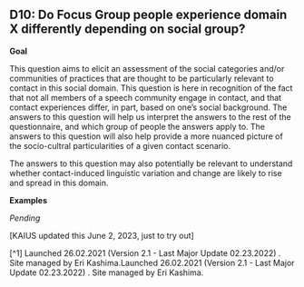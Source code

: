 
## D10: Do Focus Group people experience domain X differently depending on social group?

**Goal**

This question aims to elicit an assessment of the social categories and/or communities of practices that are thought to be particularly relevant to contact in this social domain. This question is here in recognition of the fact that not all members of a speech community engage in contact, and that contact experiences differ, in part, based on one’s social background. The answers to this question will help us interpret the answers to the rest of the questionnaire, and which group of people the answers apply to. The answers to this question will also help provide a more nuanced picture of the socio-cultral particularities of a given contact scenario.



The answers to this question may also potentially be relevant to understand whether contact-induced linguistic variation and change are likely to rise and spread in this domain.



**Examples**

*Pending*

 [KAIUS updated this June 2, 2023, just to try out]

[^1] Launched 26.02.2021 (Version 2.1 - Last Major Update 02.23.2022) . Site managed by Eri Kashima.Launched 26.02.2021 (Version 2.1 - Last Major Update 02.23.2022) . Site managed by Eri Kashima.
